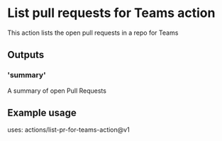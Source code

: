 # List pull requests for Teams action

This action lists the open pull requests in a repo for Teams

## Outputs

### 'summary'

A summary of open Pull Requests

## Example usage

uses: actions/list-pr-for-teams-action@v1

